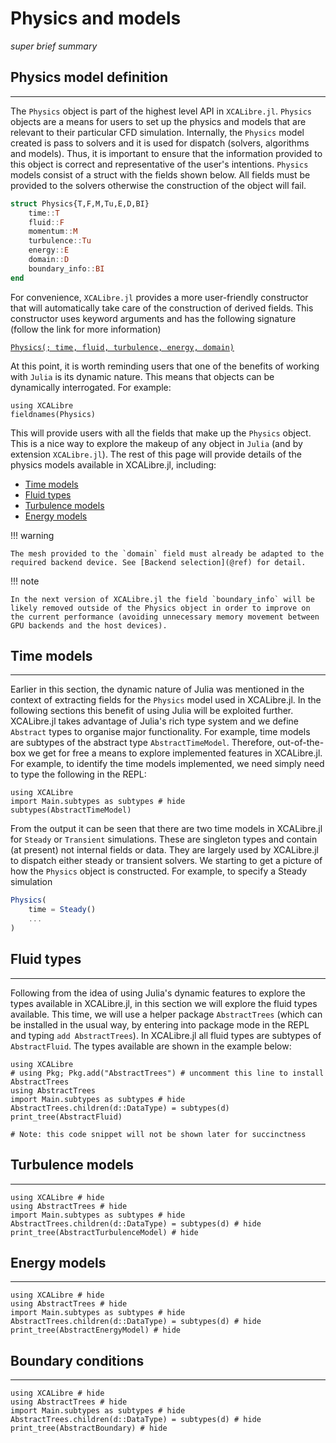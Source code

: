# Physics and models
*super brief summary*

## Physics model definition
---

The `Physics` object is part of the highest level API in `XCALibre.jl`. `Physics` objects are a means for users to set up the physics and models that are relevant to their particular CFD simulation. Internally, the `Physics` model created is pass to solvers and it is used for dispatch (solvers, algorithms and models). Thus, it is important to ensure that the information provided to this object is correct and representative of the user's intentions. `Physics` models consist of a struct with the  fields shown below. All fields must be provided to the solvers otherwise the construction of the object will fail.

```julia
struct Physics{T,F,M,Tu,E,D,BI}
    time::T
    fluid::F
    momentum::M 
    turbulence::Tu 
    energy::E
    domain::D
    boundary_info::BI
end 
```

 For convenience, `XCALibre.jl` provides a more user-friendly constructor that will automatically take care of the construction of derived fields. This constructor uses keyword arguments and has the following signature (follow the link for more information)

[`Physics(; time, fluid, turbulence, energy, domain)`](@ref)

At this point, it is worth reminding users that one of the benefits of working with `Julia` is its dynamic nature. This means that objects can be dynamically interrogated. For example:

```@repl 
using XCALibre
fieldnames(Physics)
```

This will provide users with all the fields that make up the `Physics` object. This is a nice way to explore the makeup of any object in `Julia` (and by extension `XCALibre.jl`). The rest of this page will provide details of the physics models available in XCALibre.jl, including:

* [Time models](@ref)
* [Fluid types](@ref)
* [Turbulence models](@ref)
* [Energy models](@ref)

!!! warning

    The mesh provided to the `domain` field must already be adapted to the required backend device. See [Backend selection](@ref) for detail. 

!!! note

    In the next version of XCALibre.jl the field `boundary_info` will be likely removed outside of the Physics object in order to improve on the current performance (avoiding unnecessary memory movement between GPU backends and the host devices).

## Time models
---

Earlier in this section, the dynamic nature of Julia was mentioned in the context of extracting fields for the `Physics` model used in XCALibre.jl. In the following sections this benefit of using Julia will be exploited further. XCALibre.jl takes advantage of Julia's rich type system and we define `Abstract` types to organise major functionality. For example, time models are subtypes of the abstract type `AbstractTimeModel`. Therefore, out-of-the-box we get for free a means to explore implemented features in XCALibre.jl. For example, to identify the time models implemented, we need simply need to type the following in the REPL:

```@repl 
using XCALibre
import Main.subtypes as subtypes # hide
subtypes(AbstractTimeModel)
```

From the output it can be seen that there are two time models in XCALibre.jl for `Steady` or `Transient` simulations. These are singleton types and contain (at present) not internal fields or data. They are largely used by XCALibre.jl to dispatch either steady or transient solvers. We starting to get a picture of how the `Physics` object is constructed. For example, to specify a Steady simulation

```julia
Physics(
    time = Steady()
    ...
)
```


## Fluid types
---

Following from the idea of using Julia's dynamic features to explore the types available in XCALibre.jl, in this section we will explore the fluid types available. This time, we will use a helper package `AbstractTrees` (which can be installed in the usual way, by entering into package mode in the REPL and typing `add AbstractTrees`). In XCALibre.jl all fluid types are subtypes of `AbstractFluid`. The types available are shown in the example below:

```@example
using XCALibre
# using Pkg; Pkg.add("AbstractTrees") # uncomment this line to install AbstractTrees
using AbstractTrees
import Main.subtypes as subtypes # hide
AbstractTrees.children(d::DataType) = subtypes(d)
print_tree(AbstractFluid)

# Note: this code snippet will not be shown later for succinctness
```

## Turbulence models
---

```@example
using XCALibre # hide
using AbstractTrees # hide
import Main.subtypes as subtypes # hide
AbstractTrees.children(d::DataType) = subtypes(d) # hide
print_tree(AbstractTurbulenceModel) # hide
```

## Energy models
---

```@example
using XCALibre # hide
using AbstractTrees # hide
import Main.subtypes as subtypes # hide
AbstractTrees.children(d::DataType) = subtypes(d) # hide
print_tree(AbstractEnergyModel) # hide
```

## Boundary conditions
---

```@example
using XCALibre # hide
using AbstractTrees # hide
import Main.subtypes as subtypes # hide
AbstractTrees.children(d::DataType) = subtypes(d) # hide
print_tree(AbstractBoundary) # hide
```